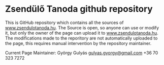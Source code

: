 # Zsendülő Tanoda github repository
This is GitHub repository which contains all the sources of www.zsendulotanoda.hu. The Source is open, so anyone can use or modify it, but only the owner of the page can upload it to www.zsendulotanoda.hu. The modifications  made to the reporitory are not automatically uploaded to the page, this requires manual intervention by the repository maintainer.

Current Page Maintainer:
György Gulyás
gulyas.gyorgy@gmail.com
+36 70 323 7272

